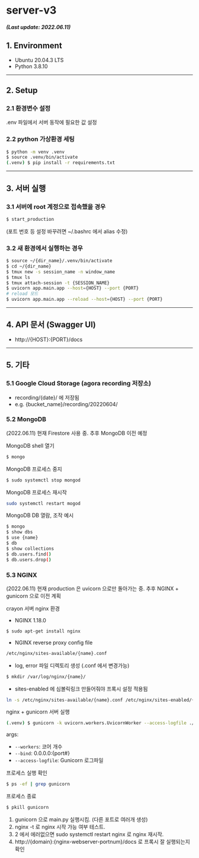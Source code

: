 server-v3
=========
##### (Last update: 2022.06.11)


## 1. Environment
- Ubuntu 20.04.3 LTS
- Python 3.8.10

**********

## 2. Setup 

### 2.1 환경변수 설정
.env 파일에서 서버 동작에 필요한 값 설정 

### 2.2 python 가상환경 세팅 
```sh
$ python -m venv .venv
$ source .venv/bin/activate
(.venv) $ pip install -r requirements.txt
```
*********

## 3. 서버 실행
### 3.1 서버에 root 계정으로 접속했을 경우
```sh
$ start_production
```
(포트 번호 등 설정 바꾸려면 ~/.bashrc 에서 alias 수정)

### 3.2 새 환경에서 실행하는 경우
```sh
$ source ~/{dir_name}/.venv/bin/activate
$ cd ~/{dir_name}
$ tmux new -s session_name -n window_name
$ tmux ls
$ tmux attach-session -t {SESSION_NAME}
$ uvicorn app.main.app --host={HOST} --port {PORT}
# reload 모드
$ uvicorn app.main.app --reload --host={HOST} --port {PORT}
```

********


## 4. API 문서 (Swagger UI)
- http://{HOST}:{PORT}/docs

********

## 5. 기타

### 5.1 Google Cloud Storage (agora recording 저장소)
* recording/{date}/ 에 저장됨
* e.g. {bucket_name}/recording/20220604/


### 5.2 MongoDB
(2022.06.11) 현재 Firestore 사용 중. 추후 MongoDB 이전 예정

MongoDB shell 열기
```sh
$ mongo
```

MongoDB 프로세스 중지
```sh
$ sudo systemctl stop mongod
```

MongoDB 프로세스 재시작
```sh
sudo systemctl restart mogod
```

MongoDB DB 열람, 조작 예시
```sh
$ mongo
$ show dbs
$ use {name}
$ db
$ show collections
$ db.users.find()
$ db.users.drop()
```

### 5.3 NGINX
(2022.06.11) 현재 production 은 uvicorn 으로만 돌아가는 중. 추후 NGINX + gunicorn 으로 이전 계획

crayon 서버 nginx 환경
- NGINX 1.18.0

```sh
$ sudo apt-get install nginx
```

- NGINX reverse proxy config file
```sh
/etc/nginx/sites-available/{name}.conf
```

- log, error 파일 디렉토리 생성 (.conf 에서 변경가능)
```bash
$ mkdir /var/log/nginx/{name}/
```
- sites-enabled 에 심볼릭링크 만들어줘야 프록시 설정 적용됨
```sh
ln -s /etc/nginx/sites-available/{name}.conf /etc/nginx/sites-enabled/{name}.conf 
```

nginx + gunicorn 서버 실행

```sh
(.venv) $ gunicorn -k uvicorn.workers.UvicornWorker --access-logfile ./logs/gunicorn-access.log app.main:app --bind 0.0.0.0:8008 --workers 12 --daemon 
```
args:
- `--workers`: 코어 개수
- `--bind`: 0.0.0.0:{port#}
- `--access-logfile`: Gunicorn 로그파일

프로세스 실행 확인
```sh
$ ps -ef | grep gunicorn
```

프로세스 종료
```sh
$ pkill gunicorn
```
1. gunicorn 으로 main.py 실행시킴. (다른 포트로 여러개 생성)
2. nginx -t 로 nginx 시작 가능 여부 테스트. 
3. 2 에서 에러없으면 sudo systemctl restart nginx 로 nginx 재시작. 
4. http://{domain}:{nginx-webserver-portnum}/docs 로 프록시 잘 실행되는지 확인







